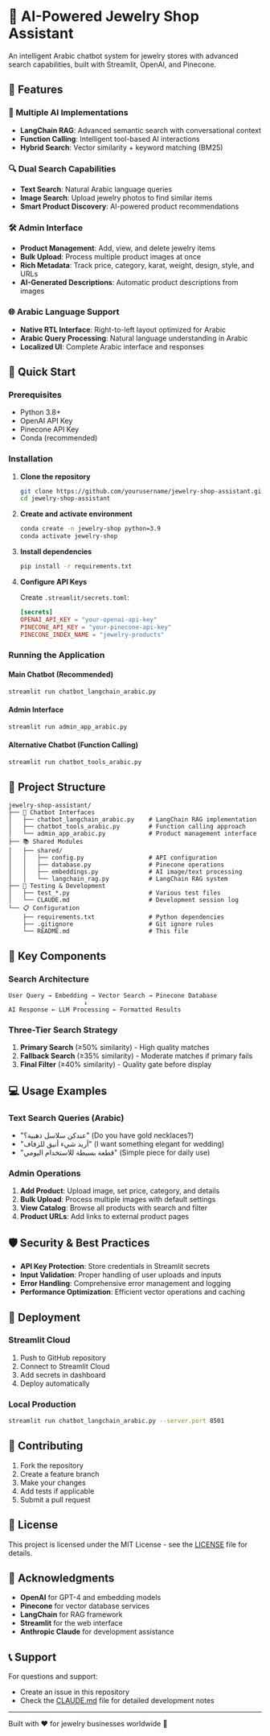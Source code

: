 # 💎 AI-Powered Jewelry Shop Assistant

An intelligent Arabic chatbot system for jewelry stores with advanced search capabilities, built with Streamlit, OpenAI, and Pinecone.

## 🌟 Features

### 🤖 Multiple AI Implementations
- **LangChain RAG**: Advanced semantic search with conversational context
- **Function Calling**: Intelligent tool-based AI interactions
- **Hybrid Search**: Vector similarity + keyword matching (BM25)

### 🔍 Dual Search Capabilities
- **Text Search**: Natural Arabic language queries
- **Image Search**: Upload jewelry photos to find similar items
- **Smart Product Discovery**: AI-powered product recommendations

### 🛠️ Admin Interface
- **Product Management**: Add, view, and delete jewelry items
- **Bulk Upload**: Process multiple product images at once
- **Rich Metadata**: Track price, category, karat, weight, design, style, and URLs
- **AI-Generated Descriptions**: Automatic product descriptions from images

### 🌐 Arabic Language Support
- **Native RTL Interface**: Right-to-left layout optimized for Arabic
- **Arabic Query Processing**: Natural language understanding in Arabic
- **Localized UI**: Complete Arabic interface and responses

## 🚀 Quick Start

### Prerequisites
- Python 3.8+
- OpenAI API Key
- Pinecone API Key
- Conda (recommended)

### Installation

1. **Clone the repository**
   ```bash
   git clone https://github.com/yourusername/jewelry-shop-assistant.git
   cd jewelry-shop-assistant
   ```

2. **Create and activate environment**
   ```bash
   conda create -n jewelry-shop python=3.9
   conda activate jewelry-shop
   ```

3. **Install dependencies**
   ```bash
   pip install -r requirements.txt
   ```

4. **Configure API Keys**

   Create `.streamlit/secrets.toml`:
   ```toml
   [secrets]
   OPENAI_API_KEY = "your-openai-api-key"
   PINECONE_API_KEY = "your-pinecone-api-key"
   PINECONE_INDEX_NAME = "jewelry-products"
   ```

### Running the Application

#### Main Chatbot (Recommended)
```bash
streamlit run chatbot_langchain_arabic.py
```

#### Admin Interface
```bash
streamlit run admin_app_arabic.py
```

#### Alternative Chatbot (Function Calling)
```bash
streamlit run chatbot_tools_arabic.py
```

## 📁 Project Structure

```
jewelry-shop-assistant/
├── 🤖 Chatbot Interfaces
│   ├── chatbot_langchain_arabic.py    # LangChain RAG implementation
│   ├── chatbot_tools_arabic.py        # Function calling approach
│   └── admin_app_arabic.py            # Product management interface
├── 📚 Shared Modules
│   ├── shared/
│   │   ├── config.py                  # API configuration
│   │   ├── database.py                # Pinecone operations
│   │   ├── embeddings.py              # AI image/text processing
│   │   └── langchain_rag.py           # LangChain RAG system
├── 🧪 Testing & Development
│   ├── test_*.py                      # Various test files
│   └── CLAUDE.md                      # Development session log
└── 📋 Configuration
    ├── requirements.txt               # Python dependencies
    ├── .gitignore                     # Git ignore rules
    └── README.md                      # This file
```

## 🔧 Key Components

### Search Architecture
```
User Query → Embedding → Vector Search → Pinecone Database
                     ↓
AI Response ← LLM Processing ← Formatted Results
```

### Three-Tier Search Strategy
1. **Primary Search** (≥50% similarity) - High quality matches
2. **Fallback Search** (≥35% similarity) - Moderate matches if primary fails
3. **Final Filter** (≥40% similarity) - Quality gate before display

## 💻 Usage Examples

### Text Search Queries (Arabic)
- "عندكن سلاسل ذهبية؟" (Do you have gold necklaces?)
- "أريد شيء أنيق للزفاف" (I want something elegant for wedding)
- "قطعة بسيطة للاستخدام اليومي" (Simple piece for daily use)

### Admin Operations
1. **Add Product**: Upload image, set price, category, and details
2. **Bulk Upload**: Process multiple images with default settings
3. **View Catalog**: Browse all products with search and filter
4. **Product URLs**: Add links to external product pages

## 🛡️ Security & Best Practices

- **API Key Protection**: Store credentials in Streamlit secrets
- **Input Validation**: Proper handling of user uploads and inputs
- **Error Handling**: Comprehensive error management and logging
- **Performance Optimization**: Efficient vector operations and caching

## 🚀 Deployment

### Streamlit Cloud
1. Push to GitHub repository
2. Connect to Streamlit Cloud
3. Add secrets in dashboard
4. Deploy automatically

### Local Production
```bash
streamlit run chatbot_langchain_arabic.py --server.port 8501
```

## 🤝 Contributing

1. Fork the repository
2. Create a feature branch
3. Make your changes
4. Add tests if applicable
5. Submit a pull request

## 📜 License

This project is licensed under the MIT License - see the [LICENSE](LICENSE) file for details.

## 🙏 Acknowledgments

- **OpenAI** for GPT-4 and embedding models
- **Pinecone** for vector database services
- **LangChain** for RAG framework
- **Streamlit** for the web interface
- **Anthropic Claude** for development assistance

## 📞 Support

For questions and support:
- Create an issue in this repository
- Check the [CLAUDE.md](CLAUDE.md) file for detailed development notes

---

Built with ❤️ for jewelry businesses worldwide 💎
